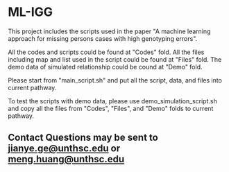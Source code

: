 # ML-IGG
This project includes the scripts used in the paper "A machine learning approach for missing persons cases with high genotyping errors".

All the codes and scripts could be found at "Codes" fold. All the files including map and list used in the script could be found at "Files" fold. The demo data of simulated relationship could be cound at "Demo" fold.

Please start from "main_script.sh" and put all the script, data, and files into current pathway.

To test the scripts with demo data, please use demo_simulation_script.sh and copy all the files from "Codes", "Files", and "Demo" folds to current pathway.

Contact
Questions may be sent to jianye.ge@unthsc.edu or meng.huang@unthsc.edu
---






